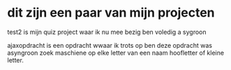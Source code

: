 dit zijn een paar van mijn projecten
=========================================

test2 is mijn quiz project waar ik nu mee bezig ben voledig a sygroon

ajaxopdracht is een opdracht wwaar ik trots op ben deze opdracht was asyngroon zoek maschiene op elke letter van een naam hoofletter of kleine letter.

